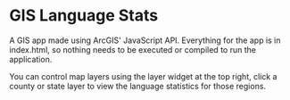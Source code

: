 # GIS Language Stats

A GIS app made using ArcGIS' JavaScript API. Everything for the app is in index.html, so nothing needs to be executed or compiled to run the application.

You can control map layers using the layer widget at the top right, click a county or state layer to view the language statistics for those regions.
